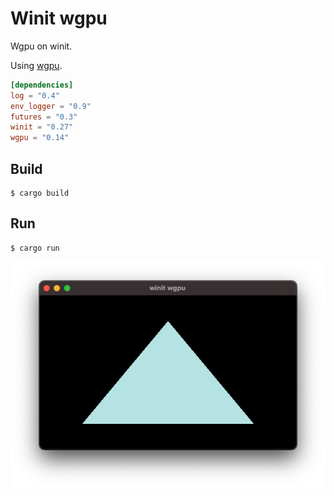 # Winit wgpu

Wgpu on winit.

Using [wgpu](https://github.com/gfx-rs/wgpu).


```toml
[dependencies]
log = "0.4"
env_logger = "0.9"
futures = "0.3"
winit = "0.27"
wgpu = "0.14"
```

## Build

```shell
$ cargo build
```

## Run

```shell
$ cargo run
```


![wgpu](docs/image.png)


